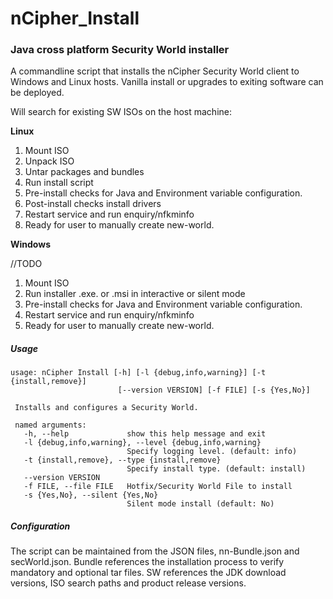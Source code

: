 # nCipher_Install
### Java cross platform Security World installer

A commandline script that installs the nCipher Security World client to Windows and Linux hosts. Vanilla install or upgrades to exiting software can be deployed.

Will search for existing SW ISOs on the host machine:

**Linux**

1. Mount ISO
2. Unpack ISO
3. Untar packages and bundles
4. Run install script
5. Pre-install checks for Java and Environment variable configuration.
6. Post-install checks install drivers
7. Restart service and run enquiry/nfkminfo
8. Ready for user to manually create new-world.

**Windows**

//TODO

1. Mount ISO
2. Run installer .exe. or .msi in interactive or silent mode
3. Pre-install checks for Java and Environment variable configuration.
4. Restart service and run enquiry/nfkminfo
5. Ready for user to manually create new-world.

##### Usage

```
usage: nCipher Install [-h] [-l {debug,info,warning}] [-t {install,remove}]
                        [--version VERSION] [-f FILE] [-s {Yes,No}]
 
 Installs and configures a Security World.
 
 named arguments:
   -h, --help             show this help message and exit
   -l {debug,info,warning}, --level {debug,info,warning}
                          Specify logging level. (default: info)
   -t {install,remove}, --type {install,remove}
                          Specify install type. (default: install)
   --version VERSION
   -f FILE, --file FILE   Hotfix/Security World File to install
   -s {Yes,No}, --silent {Yes,No}
                          Silent mode install (default: No)
```

##### Configuration
The script can be maintained from the JSON files, nn-Bundle.json and secWorld.json.
Bundle references the installation process to verify mandatory and optional tar files.
SW references the JDK download versions, ISO search paths and product release versions.
